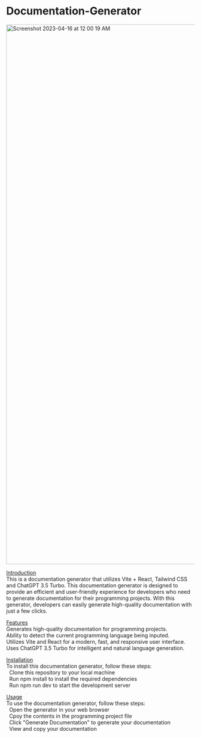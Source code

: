 # Documentation-Generator

<img width="1438" alt="Screenshot 2023-04-16 at 12 00 19 AM" src="https://user-images.githubusercontent.com/49298134/232272020-66530e59-3e5e-4d2b-a3b7-1c4d40e8be55.png">


<ins>Introduction</ins> </br>
This is a documentation generator that utilizes Vite + React, Tailwind CSS and ChatGPT 3.5 Turbo. This documentation generator is designed to provide an efficient and user-friendly experience for developers who need to generate documentation for their programming projects. With this generator, developers can easily generate high-quality documentation with just a few clicks.

<ins>Features</ins> </br>
Generates high-quality documentation for programming projects. </br>
Ability to detect the current programming language being inputed. </br>
Utilizes Vite and React for a modern, fast, and responsive user interface. </br>
Uses ChatGPT 3.5 Turbo for intelligent and natural language generation. </br>

<ins>Installation</ins> </br>
To install this documentation generator, follow these steps:  </br>
&nbsp; Clone this repository to your local machine  </br>
&nbsp; Run npm install to install the required dependencies  </br>
&nbsp; Run npm run dev to start the development server  </br>

<ins>Usage</ins> </br>
To use the documentation generator, follow these steps: </br>
&nbsp; Open the generator in your web browser </br>
&nbsp; Cpoy the contents in the programming project file </br>
&nbsp; Click "Generate Documentation" to generate your documentation </br>
&nbsp; View and copy your documentation </br>
